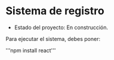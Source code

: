 <h1> Sistema de registro </h1>

- Estado del proyecto: En construcción.

Para ejecutar el sistema, debes poner: 

'''npm install react'''
